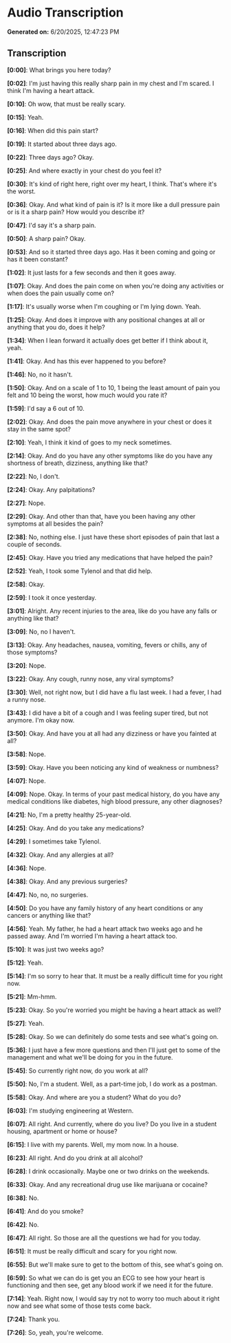 # Audio Transcription

**Generated on:** 6/20/2025, 12:47:23 PM

## Transcription

**[0:00]**: What brings you here today?

**[0:02]**: I'm just having this really sharp pain in my chest and I'm scared. I think I'm having a heart attack.

**[0:10]**: Oh wow, that must be really scary.

**[0:15]**: Yeah.

**[0:16]**: When did this pain start?

**[0:19]**: It started about three days ago.

**[0:22]**: Three days ago? Okay.

**[0:25]**: And where exactly in your chest do you feel it?

**[0:30]**: It's kind of right here, right over my heart, I think. That's where it's the worst.

**[0:36]**: Okay. And what kind of pain is it? Is it more like a dull pressure pain or is it a sharp pain? How would you describe it?

**[0:47]**: I'd say it's a sharp pain.

**[0:50]**: A sharp pain? Okay.

**[0:53]**: And so it started three days ago. Has it been coming and going or has it been constant?

**[1:02]**: It just lasts for a few seconds and then it goes away.

**[1:07]**: Okay. And does the pain come on when you're doing any activities or when does the pain usually come on?

**[1:17]**: It's usually worse when I'm coughing or I'm lying down. Yeah.

**[1:25]**: Okay. And does it improve with any positional changes at all or anything that you do, does it help?

**[1:34]**: When I lean forward it actually does get better if I think about it, yeah.

**[1:41]**: Okay. And has this ever happened to you before?

**[1:46]**: No, no it hasn't.

**[1:50]**: Okay. And on a scale of 1 to 10, 1 being the least amount of pain you felt and 10 being the worst, how much would you rate it?

**[1:59]**: I'd say a 6 out of 10.

**[2:02]**: Okay. And does the pain move anywhere in your chest or does it stay in the same spot?

**[2:10]**: Yeah, I think it kind of goes to my neck sometimes.

**[2:14]**: Okay. And do you have any other symptoms like do you have any shortness of breath, dizziness, anything like that?

**[2:22]**: No, I don't.

**[2:24]**: Okay. Any palpitations?

**[2:27]**: Nope.

**[2:29]**: Okay. And other than that, have you been having any other symptoms at all besides the pain?

**[2:38]**: No, nothing else. I just have these short episodes of pain that last a couple of seconds.

**[2:45]**: Okay. Have you tried any medications that have helped the pain?

**[2:52]**: Yeah, I took some Tylenol and that did help.

**[2:58]**: Okay.

**[2:59]**: I took it once yesterday.

**[3:01]**: Alright. Any recent injuries to the area, like do you have any falls or anything like that?

**[3:09]**: No, no I haven't.

**[3:13]**: Okay. Any headaches, nausea, vomiting, fevers or chills, any of those symptoms?

**[3:20]**: Nope.

**[3:22]**: Okay. Any cough, runny nose, any viral symptoms?

**[3:30]**: Well, not right now, but I did have a flu last week. I had a fever, I had a runny nose.

**[3:43]**: I did have a bit of a cough and I was feeling super tired, but not anymore. I'm okay now.

**[3:50]**: Okay. And have you at all had any dizziness or have you fainted at all?

**[3:58]**: Nope.

**[3:59]**: Okay. Have you been noticing any kind of weakness or numbness?

**[4:07]**: Nope.

**[4:09]**: Nope. Okay. In terms of your past medical history, do you have any medical conditions like diabetes, high blood pressure, any other diagnoses?

**[4:21]**: No, I'm a pretty healthy 25-year-old.

**[4:25]**: Okay. And do you take any medications?

**[4:29]**: I sometimes take Tylenol.

**[4:32]**: Okay. And any allergies at all?

**[4:36]**: Nope.

**[4:38]**: Okay. And any previous surgeries?

**[4:47]**: No, no, no surgeries.

**[4:50]**: Do you have any family history of any heart conditions or any cancers or anything like that?

**[4:56]**: Yeah. My father, he had a heart attack two weeks ago and he passed away. And I'm worried I'm having a heart attack too.

**[5:10]**: It was just two weeks ago?

**[5:12]**: Yeah.

**[5:14]**: I'm so sorry to hear that. It must be a really difficult time for you right now.

**[5:21]**: Mm-hmm.

**[5:23]**: Okay. So you're worried you might be having a heart attack as well?

**[5:27]**: Yeah.

**[5:28]**: Okay. So we can definitely do some tests and see what's going on.

**[5:36]**: I just have a few more questions and then I'll just get to some of the management and what we'll be doing for you in the future.

**[5:45]**: So currently right now, do you work at all?

**[5:50]**: No, I'm a student. Well, as a part-time job, I do work as a postman.

**[5:58]**: Okay. And where are you a student? What do you do?

**[6:03]**: I'm studying engineering at Western.

**[6:07]**: All right. And currently, where do you live? Do you live in a student housing, apartment or home or house?

**[6:15]**: I live with my parents. Well, my mom now. In a house.

**[6:23]**: All right. And do you drink at all alcohol?

**[6:28]**: I drink occasionally. Maybe one or two drinks on the weekends.

**[6:33]**: Okay. And any recreational drug use like marijuana or cocaine?

**[6:38]**: No.

**[6:41]**: And do you smoke?

**[6:42]**: No.

**[6:47]**: All right. So those are all the questions we had for you today.

**[6:51]**: It must be really difficult and scary for you right now.

**[6:55]**: But we'll make sure to get to the bottom of this, see what's going on.

**[6:59]**: So what we can do is get you an ECG to see how your heart is functioning and then see, get any blood work if we need it for the future.

**[7:14]**: Yeah. Right now, I would say try not to worry too much about it right now and see what some of those tests come back.

**[7:24]**: Thank you.

**[7:26]**: So, yeah, you're welcome.